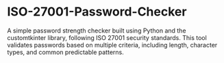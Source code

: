# ISO-27001-Password-Checker
A simple password strength checker built using Python and the customtkinter library, following ISO 27001 security standards. This tool validates passwords based on multiple criteria, including length, character types, and common predictable patterns.
